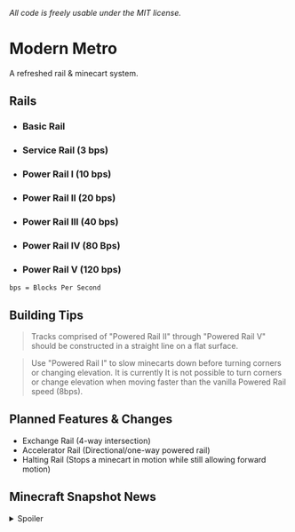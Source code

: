_All code is freely usable under the MIT license._

# Modern Metro

A refreshed rail & minecart system.

## Rails

- ### Basic Rail
- ### Service Rail (3 bps)
- ### Power Rail I (10 bps)
- ### Power Rail II (20 bps)
- ### Power Rail III (40 bps)
- ### Power Rail IV (80 Bps)
- ### Power Rail V (120 bps)

```
bps = Blocks Per Second
```

## Building Tips
> Tracks comprised of "Powered Rail II" through "Powered Rail V" should be constructed in a straight line on a flat surface.

> Use "Powered Rail I" to slow minecarts down before turning corners or changing elevation. It is currently It is not possible to turn corners or change elevation when moving faster than the vanilla Powered Rail speed (8bps).

## Planned Features & Changes

- Exchange Rail (4-way intersection)
- Accelerator Rail (Directional/one-way powered rail)
- Halting Rail (Stops a minecart in motion while still allowing forward motion)

## Minecraft Snapshot News
<details>
<summary>Spoiler</summary>
Recent minecraft snapshots contain experimental minecart momentum changes. This could hint at improvements to minecart movement, derailing, and speed.
</details>
